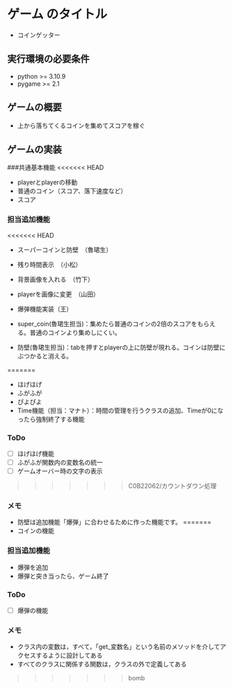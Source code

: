 # ゲーム のタイトル
* コインゲッター

## 実行環境の必要条件
* python >= 3.10.9
* pygame >= 2.1

## ゲームの概要
* 上から落ちてくるコインを集めてスコアを稼ぐ

## ゲームの実装
###共通基本機能
<<<<<<< HEAD
* playerとplayerの移動
* 普通のコイン（スコア、落下速度など）
* スコア

### 担当追加機能
<<<<<<< HEAD
* スーパーコインと防壁　（魯珺生）
* 残り時間表示　（小松）
* 背景画像を入れる　（竹下）
* playerを画像に変更　（山田）
* 爆弾機能実装（王）

* super_coin(魯珺生担当)：集めたら普通のコインの2倍のスコアをもらえる。普通のコインより集めしにくい。
* 防壁(魯珺生担当)：tabを押すとplayerの上に防壁が現れる。コインは防壁にぶつかると消える。
 
=======
* ほげほげ
* ふがふが
* ぴよぴよ
* Time機能（担当：マナト）：時間の管理を行うクラスの追加、Timeが0になったら強制終了する機能
### ToDo
- [ ] ほげほげ機能
- [ ] ふがふが関数内の変数名の統一
- [ ] ゲームオーバー時の文字の表示
>>>>>>> C0B22062/カウントダウン処理
### メモ
* 防壁は追加機能「爆弾」に合わせるために作った機能です。
=======
* コインの機能

### 担当追加機能
* 爆弾を追加
* 爆弾と突き当ったら、ゲーム終了 

### ToDo
- [ ] 爆弾の機能

### メモ
* クラス内の変数は，すべて，「get_変数名」という名前のメソッドを介してアクセスするように設計してある
* すべてのクラスに関係する関数は，クラスの外で定義してある
>>>>>>> bomb
